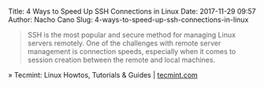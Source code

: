 Title: 4 Ways to Speed Up SSH Connections in Linux
Date: 2017-11-29 09:57
Author: Nacho Cano
Slug: 4-ways-to-speed-up-ssh-connections-in-linux

> SSH is the most popular and secure method for managing Linux servers
> remotely. One of the challenges with remote server management is connection
> speeds, especially when it comes to session creation between the remote and
> local machines.

» Tecmint: Linux Howtos, Tutorials &amp; Guides | [tecmint.com][]

  [tecmint.com]: https://www.tecmint.com/speed-up-ssh-connections-in-linux/
    "4 Ways to Speed Up SSH Connections in Linux"
